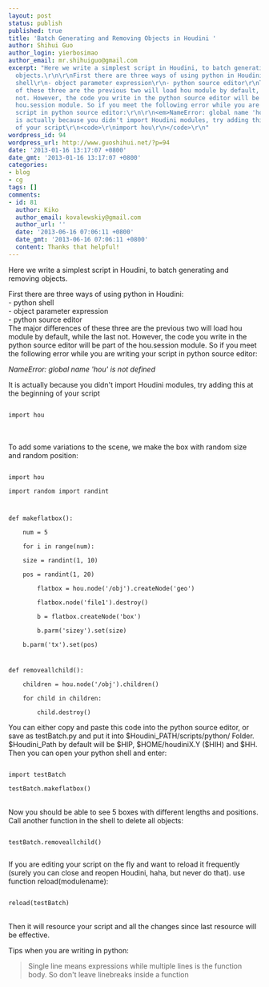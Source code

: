 ```yaml
---
layout: post
status: publish
published: true
title: 'Batch Generating and Removing Objects in Houdini '
author: Shihui Guo
author_login: yierbosimao
author_email: mr.shihuiguo@gmail.com
excerpt: "Here we write a simplest script in Houdini, to batch generating and removing
  objects.\r\n\r\nFirst there are three ways of using python in Houdini:\r\n- python
  shell\r\n- object parameter expression\r\n- python source editor\r\nThe major differences
  of these three are the previous two will load hou module by default, while the last
  not. However, the code you write in the python source editor will be part of the
  hou.session module. So if you meet the following error while you are writing your
  script in python source editor:\r\n\r\n<em>NameError: global name 'hou' is not defined</em>\r\n\r\nIt
  is actually because you didn't import Houdini modules, try adding this at the beginning
  of your script\r\n<code>\r\nimport hou\r\n</code>\r\n"
wordpress_id: 94
wordpress_url: http://www.guoshihui.net/?p=94
date: '2013-01-16 13:17:07 +0800'
date_gmt: '2013-01-16 13:17:07 +0800'
categories:
- blog
- cg
tags: []
comments:
- id: 81
  author: Kiko
  author_email: kovalewskiy@gmail.com
  author_url: ''
  date: '2013-06-16 07:06:11 +0800'
  date_gmt: '2013-06-16 07:06:11 +0800'
  content: Thanks that helpful!
---
```

<p>Here we write a simplest script in Houdini, to batch generating and removing objects.</p>
<p>First there are three ways of using python in Houdini:<br />
- python shell<br />
- object parameter expression<br />
- python source editor<br />
The major differences of these three are the previous two will load hou module by default, while the last not. However, the code you write in the python source editor will be part of the hou.session module. So if you meet the following error while you are writing your script in python source editor:</p>
<p><em>NameError: global name 'hou' is not defined</em></p>
<p>It is actually because you didn't import Houdini modules, try adding this at the beginning of your script<br />
<code><br />
import hou<br />
</code><br />
<a id="more"></a><a id="more-94"></a><br />
To add some variations to the scene, we make the box with random size and random position:<br />
<code><br />
import hou<br />
import random import randint</p>
<p>def makeflatbox():<br />
    num = 5<br />
    for i in range(num):<br />
	size = randint(1, 10)<br />
	pos = randint(1, 20)<br />
        flatbox = hou.node('/obj').createNode('geo')<br />
        flatbox.node('file1').destroy()<br />
        b = flatbox.createNode('box')<br />
        b.parm('sizey').set(size)<br />
	b.parm('tx').set(pos)</p>
<p>def removeallchild():<br />
    children = hou.node('/obj').children()<br />
    for child in children:<br />
        child.destroy()</b></pre>
<p></code></p>
<p>You can either copy and paste this code into the python source editor, or save as testBatch.py and put it into $Houdini_PATH/scripts/python/ Folder. $Houdini_Path by default will be $HIP, $HOME/houdiniX.Y ($HIH) and $HH. Then you can open your python shell and enter:<br />
<code><br />
import testBatch<br />
testBatch.makeflatbox()<br />
</code><br />
Now you should be able to see 5 boxes with different lengths and positions. Call another function in the shell to delete all objects:<br />
<code><br />
testBatch.removeallchild()<br />
</code></p>
<p>If you are editing your script on the fly and want to reload it frequently (surely you can close and reopen Houdini, haha, but never do that). use function reload(modulename):<br />
<code><br />
reload(testBatch)<br />
</code><br />
Then it will resource your script and all the changes since last resource will be effective.</p>
<p>Tips when you are writing in python:</p>
<blockquote><p>
Single line means expressions while multiple lines is the function body. So don't leave linebreaks inside a function
</p></blockquote>
